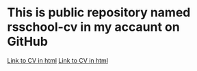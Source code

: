 # This is public repository named rsschool-cv in my accaunt on GitHub

[Link to CV in html](https://iamserje.github.io/rsschool-cv/cv)
[Link to CV in html](https://iamserje.github.io/rsschool-cv/)
